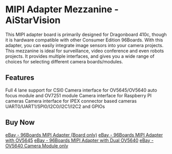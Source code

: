 # MIPI Adapter Mezzanine - AiStarVision
This MIPI adapter board is primarily designed for Dragonboard 410c, though it is hardware compatible with other Consumer Edition 96Boards. With this adapter, you can easily integrate image sensors into your camera projects. This mezzanine is ideal for surveillance, video conference and even robots projects. It provides multiple interfaces, and gives you a wide range of choices for selecting different camera boards/modules.

## Features
Full 4 lane support for CSI0
Camera interface for OV5645/OV5640 auto focus module and OV7251 module
Camera interface for Raspberry PI cameras
Camera interface for IPEX connector based cameras
UART0/UART1/SPI0/I2C0/I2C1/I2C2 and GPIOs

## Buy Now
[eBay - 96Boards MIPI Adapter (Board only)](http://www.ebay.com/itm/96Boards-MIPI-Adapter-/252900099832?hash=item3ae20546f8:g:w1MAAOSw03lY5Aaf)
[eBay - 96Boards MIPI Adapter with OV5645](http://www.ebay.com/itm/96Boards-MIPI-Adapter-with-OV5645-auto-focus-module-/252956476095?hash=item3ae56182bf:g:8z4AAOSwA29Y30WD)
[eBay - 96Boards MIPI Adapter with Dual OV5640](http://www.ebay.com/itm/96Boards-MIPI-Adapter-with-Dual-OV5640-/252928072406?hash=item3ae3b01ad6:g:O7kAAOSwTM5Y4frc)
[eBay - OV5640 Camera Module only](http://www.ebay.com/itm/OV5645-auto-focus-module/252956491650)

